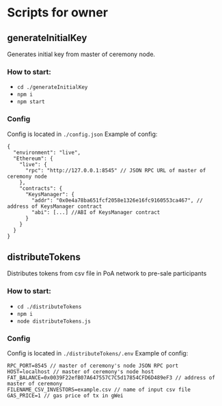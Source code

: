 # Scripts for owner

## generateInitialKey

Generates initial key from master of ceremony node.

### How to start:

- `cd ./generateInitialKey`
- `npm i`
- `npm start`

### Config

Config is located in `./config.json`
Example of config:
```
{
  "environment": "live",
  "Ethereum": {
    "live": {
      "rpc": "http://127.0.0.1:8545" // JSON RPC URL of master of ceremony node
    },
    "contracts": {
      "KeysManager": {
        "addr": "0x0e4a78ba651fcf2058e1326e16fc9160553ca467", // address of KeysManager contract
        "abi": [...] //ABI of KeysManager contract
      }
    }
  }
}

```

## distributeTokens

Distributes tokens from csv file in PoA network to pre-sale participants

### How to start:

- `cd ./distributeTokens`
- `npm i`
- `node distributeTokens.js`

### Config

Config is located in `./distributeTokens/.env`
Example of config:
```
RPC_PORT=8545 // master of ceremony's node JSON RPC port 
HOST=localhost // master of ceremony's node host 
FAT_BALANCE=0x0039F22efB07A647557C7C5d17854CFD6D489eF3 // address of master of ceremony
FILENAME_CSV_INVESTORS=example.csv // name of input csv file
GAS_PRICE=1 // gas price of tx in gWei
```
